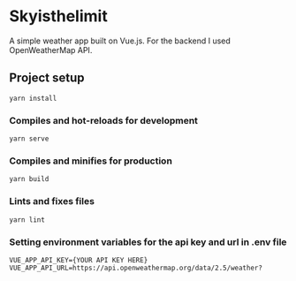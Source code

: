 # Skyisthelimit
A simple weather app built on Vue.js.
For the backend I used OpenWeatherMap API.

## Project setup
```
yarn install
```

### Compiles and hot-reloads for development
```
yarn serve
```

### Compiles and minifies for production
```
yarn build
```

### Lints and fixes files
```
yarn lint
```

### Setting environment variables for the api key and url in .env file
```
VUE_APP_API_KEY={YOUR API KEY HERE}
VUE_APP_API_URL=https://api.openweathermap.org/data/2.5/weather?
```
